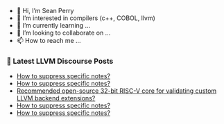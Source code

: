 - 👋 Hi, I’m Sean Perry
- 👀 I’m interested in compilers (c++, COBOL, llvm)
- 🌱 I’m currently learning ...
- 💞️ I’m looking to collaborate on ...
- 📫 How to reach me ...

<!---
s66perry/s66perry is a ✨ special ✨ repository because its `README.md` (this file) appears on your GitHub profile.
You can click the Preview link to take a look at your changes.
--->
### 📕 Latest LLVM Discourse Posts

<!-- DISCOURSE-LLVM:START -->
- [How to suppress specific notes?](https://discourse.llvm.org/t/how-to-suppress-specific-notes/86541#post_5)
- [How to suppress specific notes?](https://discourse.llvm.org/t/how-to-suppress-specific-notes/86541#post_4)
- [Recommended open-source 32-bit RISC-V core for validating custom LLVM backend extensions?](https://discourse.llvm.org/t/recommended-open-source-32-bit-risc-v-core-for-validating-custom-llvm-backend-extensions/86523#post_2)
- [How to suppress specific notes?](https://discourse.llvm.org/t/how-to-suppress-specific-notes/86541#post_3)
- [How to suppress specific notes?](https://discourse.llvm.org/t/how-to-suppress-specific-notes/86541#post_2)
<!-- DISCOURSE-LLVM:END -->
